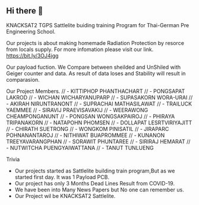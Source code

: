 ## Hi there 👋


KNACKSAT2 TGPS
Sattlelite buiding training Program for Thai-German Pre Engineering School.

Our projects is about making homemade Radiation Protection by resorce from locals supply.
For more infomation please visit our link. https://bit.ly/3OJ4jgg

Our payload fuction.
We Compare between sheilded and UnShiled with Geiger counter and data.
As result of data loses and Stability will result in comparasion.

Our Project Members.
//                   - KITTIPHOP  PHANTHACHART
//                   - PONGSAPAT  LAKROD
//                   - WICHAN     WICHARYANUPARP
//                   - SUPASAKORN WORA-URAI
//                   - AKIRAH     NIRUNTRANONT
//                   - SUPRACHAI  MATHASILAWAT
//                   - TRAILUCK   YAEMMEE
//                   - SIRAVIJ    PRAEVISAVAKIJ
//                   - WEERAWONG  CHEAMPONGANUNT
//                   - PONGSAN    WONGSAKPAIROJ
//                   - PHIRAYA    TRIPANAKORN
//                   - NATAPOHN   PHOMSEN
//                   - DOLLAPAT   LESRTVIRIYAJITT
//                   - CHIRATH    SUETRONG
//                   - WONGKOM    PINISATIL
//                   - JIRAPARC   POHNANANTAROJ
//                   - NITHIWAT   BUAPROMMEE
//                   - KUNANON    TREEYAVARANGPHAN
//                   - SORAWIT    PHUNTAREE
//                   - SIRIRAJ    HEMARAT
//                   - NUTWITCHA  PUENGYAIWATTANA
//                   - TANUT      TUNLUENG
  
Trivia
- Our projects started as Sattlelite building train program,But as we started first day. It was 1 Payload PCB.
- Our project has only 3 Months Dead Lines Result from COVID-19.
- We have been into Many News Papers but No one can remember us.
- Our Project wil be KNACKSAT2 Sattlelite.
  
  
<!-- 

**Here are some ideas to get you started:**

🙋‍♀️ A short introduction - what is your organization all about?
🌈 Contribution guidelines - how can the community get involved?
👩‍💻 Useful resources - where can the community find your docs? Is there anything else the community should know?
🍿 Fun facts - what does your team eat for breakfast?
🧙 Remember, you can do mighty things with the power of [Markdown](https://docs.github.com/github/writing-on-github/getting-started-with-writing-and-formatting-on-github/basic-writing-and-formatting-syntax)
-->
